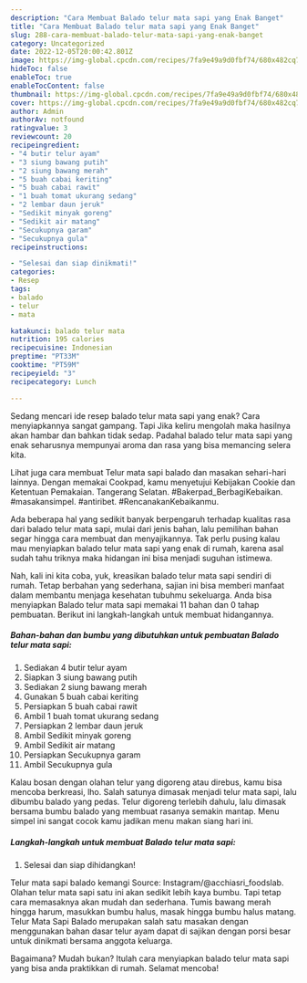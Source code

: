 ```yaml
---
description: "Cara Membuat Balado telur mata sapi yang Enak Banget"
title: "Cara Membuat Balado telur mata sapi yang Enak Banget"
slug: 288-cara-membuat-balado-telur-mata-sapi-yang-enak-banget
category: Uncategorized
date: 2022-12-05T20:00:42.801Z
image: https://img-global.cpcdn.com/recipes/7fa9e49a9d0fbf74/680x482cq70/balado-telur-mata-sapi-foto-resep-utama.jpg
hideToc: false
enableToc: true
enableTocContent: false
thumbnail: https://img-global.cpcdn.com/recipes/7fa9e49a9d0fbf74/680x482cq70/balado-telur-mata-sapi-foto-resep-utama.jpg
cover: https://img-global.cpcdn.com/recipes/7fa9e49a9d0fbf74/680x482cq70/balado-telur-mata-sapi-foto-resep-utama.jpg
author: Admin
authorAv: notfound
ratingvalue: 3
reviewcount: 20
recipeingredient:
- "4 butir telur ayam"
- "3 siung bawang putih"
- "2 siung bawang merah"
- "5 buah cabai keriting"
- "5 buah cabai rawit"
- "1 buah tomat ukurang sedang"
- "2 lembar daun jeruk"
- "Sedikit minyak goreng"
- "Sedikit air matang"
- "Secukupnya garam"
- "Secukupnya gula"
recipeinstructions:

- "Selesai dan siap dinikmati!"
categories:
- Resep
tags:
- balado
- telur
- mata

katakunci: balado telur mata 
nutrition: 195 calories
recipecuisine: Indonesian
preptime: "PT33M"
cooktime: "PT59M"
recipeyield: "3"
recipecategory: Lunch

---
```



Sedang mencari ide resep balado telur mata sapi yang enak? Cara menyiapkannya sangat gampang. Tapi Jika keliru mengolah maka hasilnya akan hambar dan bahkan tidak sedap. Padahal balado telur mata sapi yang enak seharusnya mempunyai aroma dan rasa yang bisa memancing selera kita.


Lihat juga cara membuat Telur mata sapi balado dan masakan sehari-hari lainnya. Dengan memakai Cookpad, kamu menyetujui Kebijakan Cookie dan Ketentuan Pemakaian. Tangerang Selatan. #Bakerpad_BerbagiKebaikan. #masakansimpel. #antiribet. #RencanakanKebaikanmu.

Ada beberapa hal yang sedikit banyak berpengaruh terhadap kualitas rasa dari balado telur mata sapi, mulai dari jenis bahan, lalu pemilihan bahan segar hingga cara membuat dan menyajikannya. Tak perlu pusing kalau mau menyiapkan balado telur mata sapi yang enak di rumah, karena asal sudah tahu triknya maka hidangan ini bisa menjadi suguhan istimewa.


Nah, kali ini kita coba, yuk, kreasikan balado telur mata sapi sendiri di rumah. Tetap berbahan yang sederhana, sajian ini bisa memberi manfaat dalam membantu menjaga kesehatan tubuhmu sekeluarga. Anda bisa menyiapkan Balado telur mata sapi memakai 11 bahan dan 0 tahap pembuatan. Berikut ini langkah-langkah untuk membuat hidangannya.

<!--inarticleads1-->

##### Bahan-bahan dan bumbu yang dibutuhkan untuk pembuatan Balado telur mata sapi:

1. Sediakan 4 butir telur ayam
1. Siapkan 3 siung bawang putih
1. Sediakan 2 siung bawang merah
1. Gunakan 5 buah cabai keriting
1. Persiapkan 5 buah cabai rawit
1. Ambil 1 buah tomat ukurang sedang
1. Persiapkan 2 lembar daun jeruk
1. Ambil Sedikit minyak goreng
1. Ambil Sedikit air matang
1. Persiapkan Secukupnya garam
1. Ambil Secukupnya gula


Kalau bosan dengan olahan telur yang digoreng atau direbus, kamu bisa mencoba berkreasi, lho. Salah satunya dimasak menjadi telur mata sapi, lalu dibumbu balado yang pedas. Telur digoreng terlebih dahulu, lalu dimasak bersama bumbu balado yang membuat rasanya semakin mantap. Menu simpel ini sangat cocok kamu jadikan menu makan siang hari ini. 

<!--inarticleads2-->

##### Langkah-langkah untuk membuat Balado telur mata sapi:


1. Selesai dan siap dihidangkan!

Telur mata sapi balado kemangi Source: Instagram/@acchiasri_foodslab. Olahan telur mata sapi satu ini akan sedikit lebih kaya bumbu. Tapi tetap cara memasaknya akan mudah dan sederhana. Tumis bawang merah hingga harum, masukkan bumbu halus, masak hingga bumbu halus matang. Telur Mata Sapi Balado merupakan salah satu masakan dengan menggunakan bahan dasar telur ayam dapat di sajikan dengan porsi besar untuk dinikmati bersama anggota keluarga. 

Bagaimana? Mudah bukan? Itulah cara menyiapkan balado telur mata sapi yang bisa anda praktikkan di rumah. Selamat mencoba!
